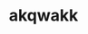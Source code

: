 ---
title: akqwakk
parent: Words
last_modified_date: 2021-12-26

alts:
  - "akrat"
transcriptions:
  - ˈækwæk
translations:
  - "(formal contexts; legal affairs) yes"
  - "*alternate form of [akrat](akrat)*"
etymology:
  From Billzonian [akrat](akrat), and Billzonian `qwakk` from English `quack`.
examples:
  - bzo: "**Akqwakk**."
    eng: "**Yes**, your honour."
---